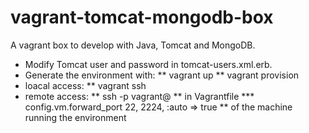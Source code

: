 vagrant-tomcat-mongodb-box
===============
A vagrant box to develop with Java, Tomcat and MongoDB.

* Modify Tomcat user and password in tomcat-users.xml.erb.
* Generate the environment with: 
** vagrant up
** vagrant provision
* loacal access:
** vagrant ssh
* remote access:
** ssh -p <port> vagrant@<ip-add>
** <port> in Vagrantfile
*** config.vm.forward_port 22, 2224, :auto => true
** <ip-add> of the machine running the environment

